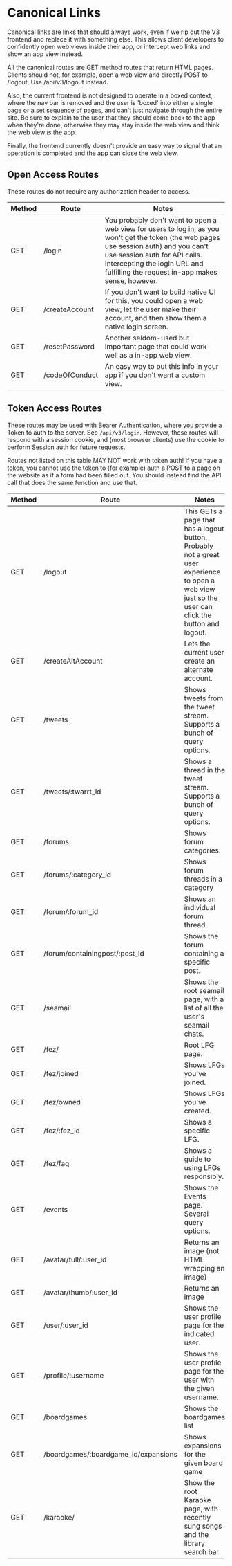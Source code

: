Canonical Links
===============

Canonical links are links that should always work, even if we rip out the V3 frontend and replace it with something else. This allows client developers to confidently open web views inside their app, or intercept web links and show an app view instead.

All the canonical routes are GET method routes that return HTML pages. Clients should not, for example, open a web view and directly POST to /logout. Use /api/v3/logout instead.

Also, the current frontend is not designed to operate in a boxed context, where the nav bar is removed and the user is 'boxed' into either a single page or a set sequence of pages, and can't just navigate through the entire site. Be sure to explain to the user that they should come back to the app when they're done, otherwise they may stay inside the web view and think the web view *is* the app.

Finally, the frontend currently doesn't provide an easy way to signal that an operation is completed and the app can close the web view.

## Open Access Routes

These routes do not require any authorization header to access. 

Method | Route | Notes
--- | --- | ---
| GET | /login | You probably don't want to open a web view for users to log in, as you won't get the token (the web pages use session auth) and you can't use session auth for API calls. Intercepting the login URL and fulfilling the request in-app makes sense, however.
| GET | /createAccount | If you don't want to build native UI for this, you could open a web view, let the user make their account, and then show them a native login screen.
| GET | /resetPassword | Another seldom-used but important page that could work well as a in-app web view.
| GET | /codeOfConduct | An easy way to put this info in your app if you don't want a custom view.

## Token Access Routes

These routes may be used with Bearer Authentication, where you provide a Token to auth to the server. See `/api/v3/login`. However, these routes will respond with a session cookie, and (most browser clients) use the cookie to perform Session auth for future requests.

Routes not listed on this table MAY NOT work with token auth! If you have a token, you cannot use the token to (for example) auth a POST to a page on the website as if a form had been filled out. You should instead find the API call that does the same function and use that.

Method | Route | Notes
--- | --- | ---
| GET | /logout | This GETs a page that has a logout button. Probably not a great user experience to open a web view just so the user can click the button and logout.
| GET | /createAltAccount | Lets the current user create an alternate account. 
| GET | /tweets | Shows tweets from the tweet stream. Supports a bunch of query options.
| GET | /tweets/:twarrt_id | Shows a thread in the tweet stream. Supports a bunch of query options.
| GET | /forums | Shows forum categories.
| GET | /forums/:category_id | Shows forum threads in a category
| GET | /forum/:forum_id | Shows an individual forum thread.
| GET | /forum/containingpost/:post_id | Shows the forum containing a specific post.
| GET | /seamail | Shows the root seamail page, with a list of all the user's seamail chats.
| GET | /fez/ | Root LFG page.
| GET | /fez/joined | Shows LFGs you've joined.
| GET | /fez/owned | Shows LFGs you've created.
| GET | /fez/:fez_id | Shows a specific LFG.
| GET | /fez/faq | Shows a guide to using LFGs responsibly.
| GET | /events | Shows the Events page. Several query options.
| GET | /avatar/full/:user_id | Returns an image (not HTML wrapping an image)
| GET | /avatar/thumb/:user_id | Returns an image
| GET | /user/:user_id | Shows the user profile page for the indicated user.
| GET | /profile/:username | Shows the user profile page for the user with the given username.
| GET | /boardgames | Shows the boardgames list
| GET | /boardgames/:boardgame_id/expansions | Shows expansions for the given board game
| GET | /karaoke/ | Show the root Karaoke page, with recently sung songs and the library search bar.
